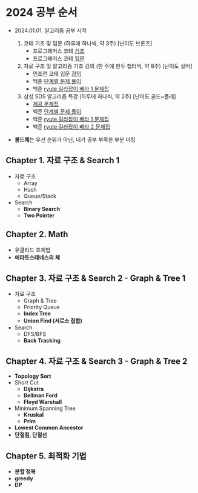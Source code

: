 # 2024 공부 순서 

- 2024.01.01. 알고리즘 공부 시작 
  1. 코테 기초 및 입문 (하루에 하나씩, 약 3주) [난이도 브론즈]
      - 프로그래머스 코테 [기초](https://school.programmers.co.kr/learn/challenges/training?order=acceptance_desc) 
      - 프로그래머스 코테 [입문](https://school.programmers.co.kr/learn/challenges/beginner?order=acceptance_desc) 
  2. 자료 구조 및 알고리즘 기초 강의 (한 주에 한두 챕터씩, 약 8주) [난이도 실버]
      - 인프런 코테 입문 [강의](https://www.inflearn.com/course/%EC%BD%94%EB%94%A9%ED%85%8C%EC%8A%A4%ED%8A%B8-%EC%9E%85%EB%AC%B8-%ED%8C%8C%EC%9D%B4%EC%8D%AC) 
      - 백준 [단계별 문제 풀이](https://www.acmicpc.net/step)
      - 백준 [ryute 길라잡이 베타 1 문제집](https://www.acmicpc.net/workbook/view/2418)
  3. 삼성 SDS 알고리즘 특강 (하루에 하나씩, 약 2주) [난이도 골드~플레]
      - [제공 문제집](https://www.acmicpc.net/group/11501)
      - 백준 [단계별 문제 풀이](https://www.acmicpc.net/step)
      - 백준 [ryute 길라잡이 베타 1 문제집](https://www.acmicpc.net/workbook/view/2418)
      - 백준 [ryute 길라잡이 베타 2 문제집](https://www.acmicpc.net/workbook/view/2419)


- **볼드체**는 우선 순위가 아닌, 내가 공부 부족한 부분 마킹 

## Chapter 1. 자료 구조 & Search 1

- 자료 구조
  - Array
  - Hash
  - Queue/Stack
- Search
  - **Binary Search**
  - **Two Pointer**


## Chapter 2. Math 
- 유클리드 호제법
- **에라토스테네스의 체**


## Chapter 3. 자료 구조 & Search 2 - Graph & Tree 1
- 자료 구조
  - Graph & Tree
  - Priority Queue
  - **Index Tree**
  - **Union Find (서로소 집합)**
- Search
  - DFS/BFS
  - **Back Tracking**


## Chapter 4. 자료 구조 & Search 3 - Graph & Tree 2
- **Topology Sort**
- Short Cut
  - **Dijkstra**
  - **Bellman Ford**
  - **Floyd Warshall**
- Minimum Spanning Tree
  - **Kruskal**
  - **Prim**
- **Lowest Common Ancestor**
- **단절점, 단절선**


## Chapter 5. 최적화 기법 
- **분할 정복**
- **greedy**
- **DP** 
  
